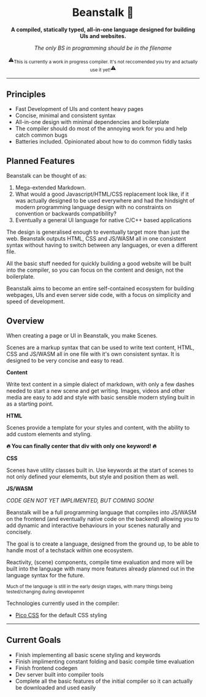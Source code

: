 <div align="center">

  <h1>Beanstalk 🌱</h1>

  <p>
    <strong>A compiled, statically typed, all-in-one language designed for building UIs and websites.</strong>
  </p>

  *The only BS in programming should be in the filename*

  ⚠️<sub>This is currently a work in progress compiler. It's not reccomended you try and actually use it yet!</sub>⚠️

</div>

---

## Principles
  - Fast Development of UIs and  content heavy pages
  - Concise, minimal and consistent syntax
  - All-in-one design with minimal dependencies and boilerplate
  - The compiler should do most of the annoying work for you and help catch common bugs
  - Batteries included. Opinionated about how to do common fiddly tasks

## Planned Features
Beanstalk can be thought of as:
1. Mega-extended Markdown. 
2. What would a good Javascript/HTML/CSS replacement look like, if it was actually designed to be used everywhere and had the hindsight of modern programming language design with no constraints on convention or backwards compatibility?
3. Eventually a general UI language for native C/C++ based applications
   
The design is generalised enough to eventually target more than just the web. Beanstalk outputs HTML, CSS and JS/WASM all in one consistent syntax without having to switch between any languages, or even a different file.

All the basic stuff needed for quickly building a good website will be built into the compiler, so you can focus on the content and design, not the boilerplate. 

Beanstalk aims to become an entire self-contained ecosystem for building webpages, UIs and even server side code, with a focus on simplicity and speed of development.

## Overview
When creating a page or UI in Beanstalk, you make Scenes. 

Scenes are a markup syntax that can be used to write text content, HTML, CSS and JS/WASM all in one file with it's own consistent syntax. It is designed to be very concise and easy to read.

**Content**

Write text content in a simple dialect of markdown, with only a few dashes needed to start a new scene and get writing. Images, videos and other media are easy to add and style with basic sensible modern styling built in as a starting point.

**HTML**

Scenes provide a template for your styles and content, with the ability to add custom elements and styling.

**🔥 You can finally center that div with only one keyword! 🔥**

**CSS**

Scenes have utility classes built in. Use keywords at the start of scenes to not only defined your elememts, but style and position them as well.

**JS/WASM**

*CODE GEN NOT YET IMPLIMENTED, BUT COMING SOON!*

Beanstalk will be a full programming language that compiles into JS/WASM on the frontend (and eventually native code on the backend) allowing you to add dynamic and interactive behaviours in your scenes naturally and concisely. 

The goal is to create a language, designed from the ground up, to be able to handle most of a techstack within one ecosystem.

Reactivity, (scene) components, compile time evaluation and more will be built into the language with many more features already planned out in the language syntax for the future.

<sub>Much of the language is still in the early design stages, with many things being tested/changing during developemnt</sub>

Technologies currently used in the compiler:
- [Pico CSS](https://picocss.com/) for the default CSS styling

---

## Current Goals
  - Finish implementing all basic scene styling and keywords
  - Finish implimenting constant folding and basic compile time evaluation
  - Finish frontend codegen
  - Dev server built into compiler tools
  - Complete all the basic features of the initial compiler so it can actually be downloaded and used easily 
